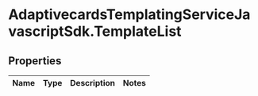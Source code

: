 # AdaptivecardsTemplatingServiceJavascriptSdk.TemplateList

## Properties
Name | Type | Description | Notes
------------ | ------------- | ------------- | -------------


